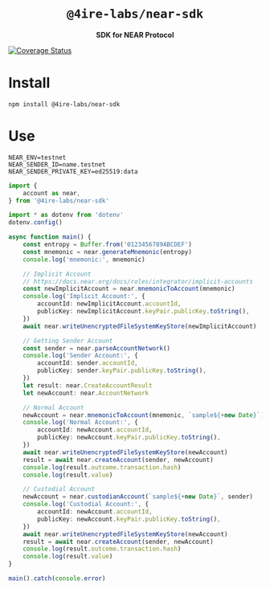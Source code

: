 <div align="center">
  <h1><code>@4ire-labs/near-sdk</code></h1>
  <p>
    <strong>SDK for NEAR Protocol</strong>
  </p>
</div>

[![Coverage Status](https://coveralls.io/repos/github/4IRE-Labs/near-sdk/badge.svg?branch=main)](https://coveralls.io/github/4IRE-Labs/near-sdk?branch=main)

# Install

```shell
npm install @4ire-labs/near-sdk
```

# Use

```dotenv
NEAR_ENV=testnet
NEAR_SENDER_ID=name.testnet
NEAR_SENDER_PRIVATE_KEY=ed25519:data
```

```typescript
import {
    account as near,
} from '@4ire-labs/near-sdk'

import * as dotenv from 'dotenv'
dotenv.config()

async function main() {
    const entropy = Buffer.from('0123456789ABCDEF')
    const mnemonic = near.generateMnemonic(entropy)
    console.log('mnemonic:', mnemonic)

    // Implicit Account
    // https://docs.near.org/docs/roles/integrator/implicit-accounts
    const newImplicitAccount = near.mnemonicToAccount(mnemonic)
    console.log('Implicit Account:', {
        accountId: newImplicitAccount.accountId,
        publicKey: newImplicitAccount.keyPair.publicKey.toString(),
    })
    await near.writeUnencryptedFileSystemKeyStore(newImplicitAccount)

    // Getting Sender Account
    const sender = near.parseAccountNetwork()
    console.log('Sender Account:', {
        accountId: sender.accountId,
        publicKey: sender.keyPair.publicKey.toString(),
    })
    let result: near.CreateAccountResult
    let newAccount: near.AccountNetwork

    // Normal Account
    newAccount = near.mnemonicToAccount(mnemonic, `sample${+new Date}`)
    console.log('Normal Account:', {
        accountId: newAccount.accountId,
        publicKey: newAccount.keyPair.publicKey.toString(),
    })
    await near.writeUnencryptedFileSystemKeyStore(newAccount)
    result = await near.createAccount(sender, newAccount)
    console.log(result.outcome.transaction.hash)
    console.log(result.value)

    // Custodial Account
    newAccount = near.custodianAccount(`sample${+new Date}`, sender)
    console.log('Custodial Account:', {
        accountId: newAccount.accountId,
        publicKey: newAccount.keyPair.publicKey.toString(),
    })
    await near.writeUnencryptedFileSystemKeyStore(newAccount)
    result = await near.createAccount(sender, newAccount)
    console.log(result.outcome.transaction.hash)
    console.log(result.value)
}

main().catch(console.error)
```

